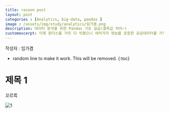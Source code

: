 ```yaml
---  
title: racoon post
layout: post 
categories : [Analytics, big-data, pandas ]
image : /assets/img/study/analytics/임가겸.png
description: 데이터 분석을 위한 Pandas 기초 실습(결측값 처리~) 
customexcerpt: 이제 판다스를 거의 다 익혔으니 여러거지 정보를 포함한 공공데이터를 가져와서 실습해봅시다. 오늘은 결측값 처리/타입변환/콜럼 추가 및 삭제/apply와 map을 이용한 데이터 변환까지 실습할 예정입니다.
---
```


<span class = "alert g">작성자 : 임가겸</span>


<!-- 아래 2줄은 목차를 나타내기 위한 심볼이니 건들지 말아 주세요 -->
* random line to make it work. This will be removed.
{:toc} 

# 제목 1

꼬르륵

![1](/assets/img/study/analytics/임가겸.png)